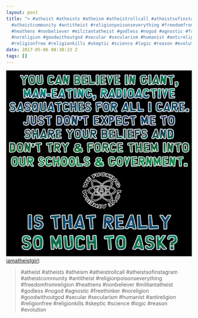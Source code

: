 ```yaml
---
layout: post
title: "> #atheist #atheists #atheism #atheistrollcall #atheistsofinstagram
  #atheistcommunity #antitheist #religionpoisonseverything #freedomfromreligion
  #heathens #nonbeliever #militantatheist #godless #nogod #agnostic #freethinker
  #noreligion #goodwithoutgod #secular #secularism #humanist #antireligion
  #religionfree #religionkills #skeptic #science #logic #reason #evolution"
date: 2017-05-06 08:30:23 Z
tags: []
---
```

![](/media/2017/05/160362973030.jpg)
[iamatheistgirl](http://iamatheistgirl.tumblr.com/post/160130927538/atheist-atheists-atheism-atheistrollcall):

> #atheist #atheists #atheism #atheistrollcall #atheistsofinstagram #atheistcommunity #antitheist #religionpoisonseverything #freedomfromreligion #heathens #nonbeliever #militantatheist #godless #nogod #agnostic #freethinker #noreligion #goodwithoutgod #secular #secularism #humanist #antireligion #religionfree #religionkills #skeptic #science #logic #reason #evolution

